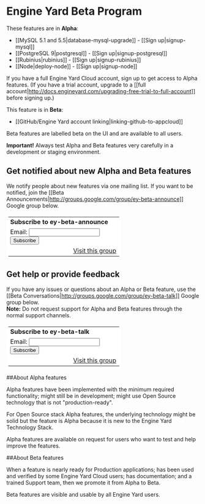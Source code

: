 # Engine Yard Beta Program

These features are in **Alpha**:  

* [[MySQL 5.1 and 5.5|database-mysql-upgrade]] - [[Sign up|signup-mysql]]
* [[PostgreSQL 9|postgresql]] - [[Sign up|signup-postgresql]]
* [[Rubinius|rubinius]] - [[Sign up|signup-rubinius]]
* [[Node|deploy-node]] - [[Sign up|signup-node]]

If you have a full Engine Yard Cloud account, sign up to get access to Alpha features. (If you have a trial account, upgrade to a [[full account|http://docs.engineyard.com/upgrading-free-trial-to-full-account]] before signing up.)


This feature is in **Beta**:

* [[GitHub/Engine Yard account linking|linking-github-to-appcloud]]

Beta features are labelled beta on the UI and are available to all users. 

**Important!** Always test Alpha and Beta features very carefully in a development or staging environment.

## Get notified about new Alpha and Beta features

We notify people about new features via one mailing list. If you want to be notified, join the [[Beta Announcements|http://groups.google.com/group/ey-beta-announce]] Google group below.

<html>
<table border=0 style="background-color: #fff; padding: 5px; width: 300px;" cellspacing=0>
  <tr><td style="padding-left: 5px">
  <b>Subscribe to ey-beta-announce</b>
  </td></tr>
  <form action="http://groups.google.com/group/ey-beta-announce/boxsubscribe">
  <tr><td style="padding-left: 5px;">
  Email: <input type=text name=email>
  <input type=submit name="sub" value="Subscribe">
  </td></tr>
</form>
<tr><td align=right>
  <a href="http://groups.google.com/group/ey-beta-announce">Visit this group</a>
</td></tr>
</table>
</html>

## Get help or provide feedback

If you have any issues or questions about an Alpha or Beta feature, use the [[Beta Conversations|http://groups.google.com/group/ey-beta-talk]] Google group below.  
**Note:** Do not request support for Alpha and Beta features through the normal support channels.

<html>
<table border=0 style="background-color: #fff; padding: 5px; width: 300px;" cellspacing=0>
  <tr><td style="padding-left: 5px">
  <b>Subscribe to ey-beta-talk</b>
  </td></tr>
  <form action="http://groups.google.com/group/ey-beta-talk/boxsubscribe">
  <input type=hidden name="hl" value="en">
  <tr><td style="padding-left: 5px;">
  Email: <input type=text name=email>
  <input type=submit name="sub" value="Subscribe">
  </td></tr>
</form>
<tr><td align=right>
  <a href="http://groups.google.com/group/ey-beta-talk?hl=en">Visit this group</a>
</td></tr>
</table>
</html>


##About Alpha features

Alpha features have been implemented with the minimum required functionality; might still be in development; might use Open Source technology that is not "production-ready". 

For Open Source stack Alpha features, the underlying technology might be solid but the feature is Alpha because it is new to the Engine Yard Technology Stack.

Alpha features are available on request for users who want to test and help improve the features.

##About Beta features

When a feature is nearly ready for Production applications; has been used and verified by some Engine Yard Cloud users; has documentation; and a trained Support team, then we promote it from Alpha to Beta.

Beta features are visible and usable by all Engine Yard users. 


